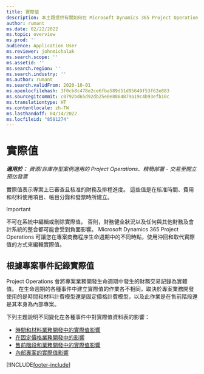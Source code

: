 ```yaml
---
title: 實際值
description: 本主題提供有關如何在 Microsoft Dynamics 365 Project Operations 中處理實際值的資訊。
author: rumant
ms.date: 02/22/2022
ms.topic: overview
ms.prod: ''
audience: Application User
ms.reviewer: johnmichalak
ms.search.scope: ''
ms.assetid: ''
ms.search.region: ''
ms.search.industry: ''
ms.author: rumant
ms.search.validFrom: 2020-10-01
ms.openlocfilehash: 3f0cb8c478e2ce6fba589d51d95649f53f62e883
ms.sourcegitcommit: c0792bd65d92db25e0e8864879a19c4b93efb10c
ms.translationtype: HT
ms.contentlocale: zh-TW
ms.lasthandoff: 04/14/2022
ms.locfileid: "8581274"
---
```

# <a name="actuals"></a>實際值

_**適用於：** 資源/非庫存型案例適用的 Project Operations、精簡部署 - 交易至開立預估發票_

實際值表示專案上已審查且核准的財務及排程進度。 這些值是在核准時間、費用和材料使用項目、帳目分錄和發票時所建立。

> [!IMPORTANT]
> 不可在系統中編輯或刪除實際值。 否則，財務健全狀況以及任何與其他財務及會計系統的整合都可能會受到負面影響。 Microsoft Dynamics 365 Project Operations 可讓您在專案商務程序生命週期中的不同時點，使用沖回和取代實際值的方式來編輯實際值。

## <a name="recording-actuals-based-on-project-events"></a>根據專案事件記錄實際值

Project Operations 會將專案業務開發生命週期中發生的財務交易記錄為實體值。 在生命週期的各種事件中建立實際值的作業各不相同，取決於專案業務開發使用的是時間和材料計費模型還是固定價格計費模型，以及此作業是在售前階段還是其本身為內部專案。

下列主題說明不同變化在各種事件中對實際值資料表的影響：

- [時間和材料業務開發中的實際值影響](ActualsonTM.md)
- [在固定價格業務開發中的影響](ActualonFP.md)
- [售前階段和業務開發中的實際值影響](ActualonPreSales.md)
- [內部專案的實際值影響](ActualonInternal.md)

[!INCLUDE[footer-include](../includes/footer-banner.md)]
